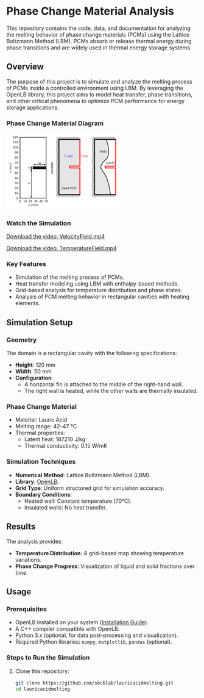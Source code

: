 # **Phase Change Material Analysis**
This repository contains the code, data, and documentation for analyzing the melting behavior of phase change materials (PCMs) using the Lattice Boltzmann Method (LBM). PCMs absorb or release thermal energy during phase transitions and are widely used in thermal energy storage systems.

## **Overview**
The purpose of this project is to simulate and analyze the melting process of PCMs inside a controlled environment using LBM. By leveraging the OpenLB library, this project aims to model heat transfer, phase transitions, and other critical phenomena to optimize PCM performance for energy storage applications.

### Phase Change Material Diagram
<img src="ProblemDescription.png" alt="Phase Change Material" width="300" />

### Watch the Simulation
[Download the video: VelocityField.mp4](VelocityField.mp4)

[Download the video: TemperatureField.mp4](TemperatureField.mp4)

### **Key Features**
- Simulation of the melting process of PCMs.
- Heat transfer modeling using LBM with enthalpy-based methods.
- Grid-based analysis for temperature distribution and phase states.
- Analysis of PCM melting behavior in rectangular cavities with heating elements.

## **Simulation Setup**
### **Geometry**
The domain is a rectangular cavity with the following specifications:
- **Height**: 120 mm
- **Width**: 50 mm
- **Configuration**: 
  - A horizontal fin is attached to the middle of the right-hand wall.
  - The right wall is heated, while the other walls are thermally insulated.

### **Phase Change Material**
- Material: Lauric Acid
- Melting range: 42–47 °C
- Thermal properties:
  - Latent heat: 187210 J/kg
  - Thermal conductivity: 0.15 W/mK

### **Simulation Techniques**
- **Numerical Method**: Lattice Boltzmann Method (LBM).
- **Library**: [OpenLB](https://www.openlb.net/).
- **Grid Type**: Uniform structured grid for simulation accuracy.
- **Boundary Conditions**:
  - Heated wall: Constant temperature (70°C).
  - Insulated walls: No heat transfer.

## **Results**
The analysis provides:
- **Temperature Distribution**: A grid-based map showing temperature variations.
- **Phase Change Progress**: Visualization of liquid and solid fractions over time.



## **Usage**
### **Prerequisites**
- OpenLB installed on your system ([Installation Guide](https://www.openlb.net/installation/)).
- A C++ compiler compatible with OpenLB.
- Python 3.x (optional, for data post-processing and visualization).
- Required Python libraries: `numpy`, `matplotlib`, `pandas` (optional).

### **Steps to Run the Simulation**
1. Clone this repository:
   ```bash
   git clone https://github.com/sbcblab/lauricacidmelting.git
   cd lauricacidmelting
